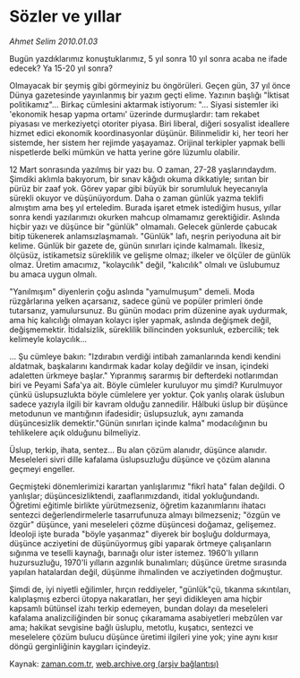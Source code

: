 # Sözler ve yıllar

*Ahmet Selim 2010.01.03*

<tr><td class="metin" colspan="2" style="padding-top: 20px; padding-left: 5px; ">Bugün yazdıklarımız konuştuklarımız, 5 yıl sonra 10 yıl sonra acaba ne ifade edecek? Ya 15-20 yıl sonra?</td></tr><tr><td class="metin" colspan="2" style="padding-top: 20px; padding-left: 5px; "><p>Olmayacak bir şeymiş gibi görmeyiniz bu öngörüleri. Geçen gün, 37 yıl önce Dünya gazetesinde yayınlanmış bir yazım geçti elime. Yazının başlığı "İktisat politikamız"... Birkaç cümlesini aktarmak istiyorum: "... Siyasi sistemler iki 'ekonomik hesap yapma ortamı' üzerinde durmuşlardır: tam rekabet piyasası ve merkeziyetçi otoriter piyasa. Biri liberal, diğeri sosyalist ideallere hizmet edici ekonomik koordinasyonlar düşünür. Bilinmelidir ki, her teori her sistemde, her sistem her rejimde yaşayamaz. Orijinal terkipler yapmak belli nispetlerde belki mümkün ve hatta yerine göre lüzumlu olabilir.
<p>12 Mart sonrasında yazılmış bir yazı bu. O zaman, 27-28 yaşlarındaydım. Şimdiki aklımla bakıyorum, bir sınav kâğıdı okuma dikkatiyle; sırıtan bir pürüz bir zaaf yok. Görev yapar gibi büyük bir sorumluluk heyecanıyla sürekli okuyor ve düşünüyordum. Daha o zaman günlük yazma teklifi almıştım ama beş yıl erteledim. Burada işaret etmek istediğim husus, yıllar sonra kendi yazılarımızı okurken mahcup olmamamız gerektiğidir. Aslında hiçbir yazı ve düşünce bir "günlük" olmamalı. Gelecek günlerde çabucak bitip tükenerek anlamsızlaşmamalı. "Günlük" lafı, neşrin periyoduna ait bir kelime. Günlük bir gazete de, günün sınırları içinde kalmamalı. İlkesiz, ölçüsüz, istikametsiz süreklilik ve gelişme olmaz; ilkeler ve ölçüler de günlük olmaz. Üretim amacımız, "kolaycılık" değil, "kalıcılık" olmalı ve üslubumuz bu amaca uygun olmalı.
<p>"Yanılmışım" diyenlerin çoğu aslında "yamulmuşum" demeli. Moda rüzgârlarına yelken açarsanız, sadece günü ve popüler primleri önde tutarsanız, yamulursunuz. Bu günün modacı prim düzenine ayak uydurmak, ama hiç kalıcılığı olmayan kolaycı işler yapmak, aslında değişmek değil, değişmemektir. İtidalsizlik, süreklilik bilincinden yoksunluk, ezbercilik; tek kelimeyle kolaycılık...
<p>... Şu cümleye bakın: "Izdırabın verdiği intibah zamanlarında kendi kendini aldatmak, başkalarını kandırmak kadar kolay değildir ve insan, içindeki adaletten ürkmeye başlar." Yıpranmış sararmış bir defterdeki notlarımdan biri ve Peyami Safa'ya ait. Böyle cümleler kuruluyor mu şimdi? Kurulmuyor çünkü üslupsuzlukta böyle cümlelere yer yoktur. Çok yanlış olarak üslubun sadece yazıyla ilgili bir kavram olduğu zannedilir. Hâlbuki üslup bir düşünce metodunun ve mantığının ifadesidir; üslupsuzluk, aynı zamanda düşüncesizlik demektir."Günün sınırları içinde kalma" modacılığının bu tehlikelere açık olduğunu bilmeliyiz.
<p>Üslup, terkip, ihata, sentez... Bu alan çözüm alanıdır, düşünce alanıdır. Meseleleri sivri dille kafalama üslupsuzluğu düşünce ve çözüm alanına geçmeyi engeller.
<p>Geçmişteki dönemlerimizi karartan yanlışlarımız "fikrî hata" falan değildi. O yanlışlar; düşüncesizliktendi, zaaflarımızdandı, itidal yokluğundandı. Öğretimi eğitimle birlikte yürütmezseniz, öğretim kazanımlarını ihatacı sentezci değerlendirmelerle tasarrufunuza almayı bilmezseniz; "özgün ve özgür" düşünce, yani meseleleri çözme düşüncesi doğamaz, gelişemez. İdeoloji işte burada "böyle yaşanmaz" diyerek bir boşluğu doldurmaya, düşünce acziyetini de düşünüyormuş gibi yaparak örtmeye çalışanların sığınma ve teselli kaynağı, barınağı olur ister istemez. 1960'lı yılların huzursuzluğu, 1970'li yılların azgınlık bunalımları; düşünce üretme sırasında yapılan hatalardan değil, düşünme ihmalinden ve acziyetinden doğmuştur.
<p>Şimdi de, iyi niyetli eğilimler, hırçın reddiyeler, "günlük"çü, tıkanma sıkıntıları, kalıplaşmış ezberci ütopya nakaratları, her şeyi didikleyen ama hiçbir kapsamlı bütünsel izahı terkip edemeyen, bundan dolayı da meseleleri kafalama analizciliğinden bir sonuç çıkaramama asabiyetleri mebzûlen var ama; hakikat sevgisine bağlı üsluplu, metotlu, kuşatıcı, sentezci ve meselelere çözüm bulucu düşünce üretimi ilgileri yine yok; yine aynı kısır döngü gerginliğinin kaygıları içindeyiz.<br/></p></p></p></p></p></p></p></td></tr>

Kaynak: [zaman.com.tr](http://zaman.com.tr/yazar.do?yazino=935351), [web.archive.org (arşiv bağlantısı)](http://web.archive.org/web/20100207015926/http://zaman.com.tr:80/yazar.do?yazino=935351)
